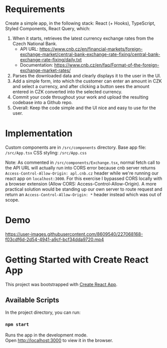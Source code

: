 # Requirements
Create a simple app, in the following stack: React (+ Hooks), TypeScript, Styled Components, React Query, which:
1. When it starts, retrieves the latest currency exchange rates from the Czech National Bank.
   * API URL: https://www.cnb.cz/en/financial-markets/foreign-exchange-market/central-bank-exchange-rate-fixing/central-bank-exchange-rate-fixing/daily.txt
   *    Documentation: https://www.cnb.cz/en/faq/Format-of-the-foreign-exchange-market-rates/
2. Parses the downloaded data and clearly displays it to the user in the UI.
3. Add a simple form, into which the customer can enter an amount in CZK and select a currency, and after clicking a button sees the amount entered in CZK converted into the selected currency.
4. Commit your code throughout your work and upload the resulting codebase into a Github repo.
5.  Overall: Keep the code simple and the UI nice and easy to use for the user.

# Implementation
Custom components are in `/src/components` directory.
Base app file: `/src/App.tsx`
CSS styling: `/src/App.css`

Note:
As commented in `/src/components/Exchange.tsx`, normal fetch call to the API URL will actually run into CORS error because cnb server returns `Access-Control-Allow-Origin: apl.cnb.cz` header while we're running our react app on `localhost:3000`. For this exercise I bypassed CORS locally with a browser extension (Allow CORS: Access-Control-Allow-Origin). A more practical solution would be standing up our own server to route request and return an
`Access-Control-Allow-Origin: *` header instead which was out of scope.

# Demo

https://user-images.githubusercontent.com/8609540/227068168-f03cdf6d-2d54-4941-a9cf-bcf34dda9720.mp4



# Getting Started with Create React App

This project was bootstrapped with [Create React App](https://github.com/facebook/create-react-app).

## Available Scripts

In the project directory, you can run:

### `npm start`

Runs the app in the development mode.\
Open [http://localhost:3000](http://localhost:3000) to view it in the browser.
